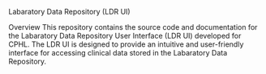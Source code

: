 
Labaratory Data Repository (LDR UI)

Overview
This repository contains the source code and documentation for the Labaratory Data Repository User Interface (LDR UI) developed for CPHL. The LDR UI is designed to provide an intuitive and user-friendly interface for  accessing clinical data stored in the Labaratory Data Repository.